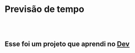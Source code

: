 <h1>Previsão de tempo</h1>

<br>
<br>
<h2>Esse foi um projeto que aprendi no <a href="https://rodolfomori.com.br/devclub">Dev</h2>
